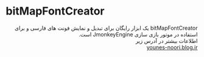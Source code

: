 # bitMapFontCreator
<p dir="rtl">
 bitMapFontCreator یک ابزار رایگان برای تبدیل و نمایش فونت های فارسی و برای استفاده در موتور بازی سازی JmonkeyEngine است. <br/>
اطلاعات بیشتر در آدرس زیر <br/>
<a href="http://younes-noori.blog.ir/page/bitMapFontCreator">younes-noori.blog.ir</a>
</p>

